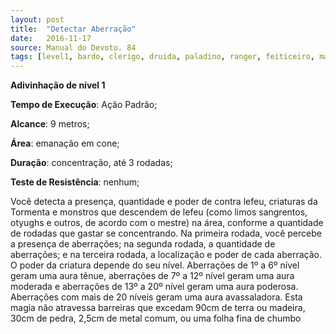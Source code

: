 ```yaml
---
layout: post
title:  "Detectar Aberração"
date:   2016-11-17
source: Manual do Devoto. 84
tags: [level1, bardo, clerigo, druida, paladino, ranger, feiticeiro, mago, adivinhacao]
---
```


**Adivinhação de nível 1**

**Tempo de Execução**: Ação Padrão;

**Alcance**: 9 metros;

**Área**: emanação em cone;

**Duração**: concentração, até 3 rodadas;

**Teste de Resistência**:  nenhum;

Você detecta a presença, quantidade e 
poder de contra lefeu, criaturas da Tormenta e monstros que descendem de 
lefeu (como limos sangrentos, otyughs e
outros, de acordo com o mestre) na área, conforme a 
quantidade de rodadas que gastar se concentrando. Na primeira rodada, você percebe a presença de aberrações; na segunda rodada, a quantidade de aberrações; e 
na terceira rodada, a localização e poder de 
cada aberração.
O poder da criatura depende do seu 
nível. Aberrações de 1º a 6º nível geram 
uma aura tênue, aberrações de 7º a 12º 
nível geram uma aura moderada e aberrações de 13º a 20º nível geram uma aura 
poderosa. Aberrações com mais de 20 níveis geram uma aura avassaladora.
Esta magia não atravessa barreiras que 
excedam 90cm de terra ou madeira, 30cm 
de pedra, 2,5cm de metal comum, ou uma 
folha fina de chumbo
